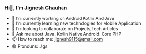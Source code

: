 ### Hi👋, I'm Jignesh Chauhan
- 🔭 I’m currently working on Android Kotlin And Java
- 🌱 I’m currently learning new technologies for Mobile Application
- 👯 I’m looking to collaborate on Projects,Tech Articles
- 💬 Ask me about Java, Kotlin Native Android, Core PHP 
- 📫 How to reach me: jignesh9115@gmail.com
- 😄 Pronouns: Jigs
